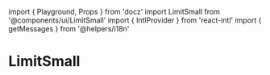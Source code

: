 import { Playground, Props } from 'docz'
import LimitSmall from '@components/ui/LimitSmall'
import { IntlProvider } from 'react-intl'
import { getMessages } from '@helpers/i18n'

# LimitSmall

<Props of={LimitSmall} />

<Playground>
    <IntlProvider
        locale='en'
        messages={getMessages['en']}>
        <LimitSmall
            limit={100}
            quantity={10}
            limitText='word.active.subaccounts' />
    </IntlProvider>
</Playground>

